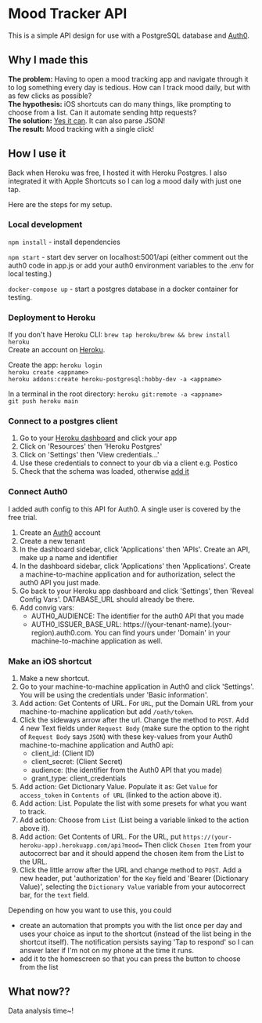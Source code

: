 # Mood Tracker API

This is a simple API design for use with a PostgreSQL database and [Auth0](https://auth0.com/). 

## Why I made this
 
**The problem:** Having to open a mood tracking app and navigate through it to log something every day is tedious. How can I track mood daily, but with as few clicks as possible?  
**The hypothesis:** iOS shortcuts can do many things, like prompting to choose from a list. Can it automate sending http requests?  
**The solution:** [Yes it can](https://support.apple.com/en-nz/guide/shortcuts/apd2d448b2de/ios). It can also parse JSON!  
**The result:** Mood tracking with a single click!

## How I use it

Back when Heroku was free, I hosted it with Heroku Postgres. I also integrated it with Apple Shortcuts so I can log a mood daily with just one tap.

Here are the steps for my setup.

### Local development

`npm install` - install dependencies

`npm start` - start dev server on localhost:5001/api (either comment out the auth0 code in app.js or add your auth0 environment variables to the .env for local testing.)

`docker-compose up` - start a postgres database in a docker container for testing.

### Deployment to Heroku

If you don't have Heroku CLI: `brew tap heroku/brew && brew install heroku`  
Create an account on [Heroku](https://www.heroku.com/).

Create the app:
`heroku login`  
`heroku create <appname>`  
`heroku addons:create heroku-postgresql:hobby-dev -a <appname>`

In a terminal in the root directory:
`heroku git:remote -a <appname>`  
`git push heroku main`

### Connect to a postgres client

1. Go to your [Heroku dashboard](https://dashboard.heroku.com/apps) and click your app
2. Click on 'Resources' then 'Heroku Postgres'
3. Click on 'Settings' then 'View credentials...'
4. Use these credentials to connect to your db via a client e.g. Postico
5. Check that the schema was loaded, otherwise [add it](https://github.com/rachelgrimwood/tracker-api/blob/main/db/sql/01_database_schema.sql)

### Connect Auth0

I added auth config to this API for Auth0. A single user is covered by the free trial.

1. Create an [Auth0](https://auth0.com/) account
2. Create a new tenant
3. In the dashboard sidebar, click 'Applications' then 'APIs'. Create an API, make up a name and identifier
4. In the dashboard sidebar, click 'Applications' then 'Applications'. Create a machine-to-machine application and for authorization, select the auth0 API you just made.
5. Go back to your Heroku app dashboard and click 'Settings', then 'Reveal Config Vars'. DATABASE_URL should already be there.
6. Add convig vars:
    - AUTH0_AUDIENCE: The identifier for the auth0 API that you made
    - AUTH0_ISSUER_BASE_URL: https://(your-tenant-name).(your-region).auth0.com. You can find yours under 'Domain' in your machine-to-machine application as well.

### Make an iOS shortcut

1. Make a new shortcut.
2. Go to your machine-to-machine application in Auth0 and click 'Settings'. You will be using the credentials under 'Basic information'.
3. Add action: Get Contents of URL. For `URL`, put the Domain URL from your machine-to-machine application but add `/oath/token`.
4. Click the sideways arrow after the url. Change the method to `POST`. Add 4 new Text fields under `Request Body` (make sure the option to the right of `Request Body` says `JSON`) with these key-values from your Auth0 machine-to-machine application and Auth0 api:
    - client_id: (Client ID)
    - client_secret: (Client Secret)
    - audience: (the identifier from the Auth0 API that you made)
    - grant_type: client_credentials
5. Add action: Get Dictionary Value. Populate it as: Get `Value` for `access_token` in `Contents of URL` (linked to the action above it).
6. Add action: List. Populate the list with some presets for what you want to track.
7. Add action: Choose from `List` (List being a variable linked to the action above it). 
8. Add action: Get Contents of URL. For the URL, put `https://(your-heroku-app).herokuapp.com/api?mood=` Then click `Chosen Item` from your autocorrect bar and it should append the chosen item from the List to the URL.  
9. Click the little arrow after the URL and change method to `POST`. Add a new header, put 'authorization' for the `Key` field and 'Bearer (Dictionary Value)', selecting the `Dictionary Value` variable from your autocorrect bar, for the `text` field.

Depending on how you want to use this, you could
- create an automation that prompts you with the list once per day and uses your choice as input to the shortcut (instead of the list being in the shortcut itself). The notification persists saying 'Tap to respond' so I can answer later if I'm not on my phone at the time it runs.
- add it to the homescreen so that you can press the button to choose from the list
  
## What now??

Data analysis time~!
